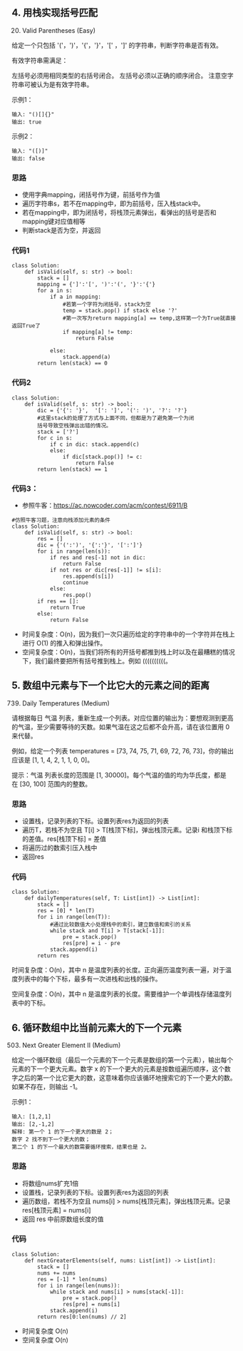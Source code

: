 ## 4. 用栈实现括号匹配
20. Valid Parentheses (Easy)

给定一个只包括 '('，')'，'{'，'}'，'[' ，']' 的字符串，判断字符串是否有效。

有效字符串需满足：

左括号必须用相同类型的右括号闭合。
左括号必须以正确的顺序闭合。
注意空字符串可被认为是有效字符串。

示例1：
```
输入: "()[]{}"
输出: true
```
示例2：
```
输入: "([)]"
输出: false
```
### 思路
- 使用字典mapping，闭括号作为键，前括号作为值
- 遍历字符串s，若不在mapping中，即为前括号，压入栈stack中。
- 若在mapping中，即为闭括号，将栈顶元素弹出，看弹出的括号是否和mapping键对应值相等
- 判断stack是否为空，并返回

### 代码1
```
class Solution:
    def isValid(self, s: str) -> bool:
        stack = []
        mapping = {']':'[', ')':'(', '}':'{'}
        for a in s:
            if a in mapping:
                #若第一个字符为闭括号，stack为空
                temp = stack.pop() if stack else '?'
                #第一次写为return mapping[a] == temp,这样第一个为True就直接返回True了
                if mapping[a] != temp:
                    return False

            else:
                stack.append(a)
        return len(stack) == 0
```
### 代码2
```
class Solution:
    def isValid(self, s: str) -> bool:
        dic = {'{': '}',  '[': ']', '(': ')', '?': '?'}
        #这里stack的处理了方式与上面不同，但都是为了避免第一个为闭
        括号导致空栈弹出出错的情况。
        stack = ['?']
        for c in s:
            if c in dic: stack.append(c)
            else:
                if dic[stack.pop()] != c:
                    return False 
        return len(stack) == 1
```
### 代码3：
- 参照牛客：https://ac.nowcoder.com/acm/contest/6911/B
```
#仿照牛客习题，注意向栈添加元素的条件
class Solution:
    def isValid(self, s: str) -> bool:
        res = []
        dic = {'(':')', '{':'}', '[':']'}
        for i in range(len(s)):
            if res and res[-1] not in dic:
                return False
            if not res or dic[res[-1]] != s[i]:
                res.append(s[i])
                continue
            else:
                res.pop()
        if res == []:
            return True
        else:
            return False
```
- 时间复杂度：O(n)，因为我们一次只遍历给定的字符串中的一个字符并在栈上进行 O(1) 的推入和弹出操作。
- 空间复杂度：O(n)，当我们将所有的开括号都推到栈上时以及在最糟糕的情况下，我们最终要把所有括号推到栈上。例如 ((((((((((。
  

## 5. 数组中元素与下一个比它大的元素之间的距离
739. Daily Temperatures (Medium)

请根据每日 气温 列表，重新生成一个列表。对应位置的输出为：要想观测到更高的气温，至少需要等待的天数。如果气温在这之后都不会升高，请在该位置用 0 来代替。

例如，给定一个列表 temperatures = [73, 74, 75, 71, 69, 72, 76, 73]，你的输出应该是 [1, 1, 4, 2, 1, 1, 0, 0]。

提示：气温 列表长度的范围是 [1, 30000]。每个气温的值的均为华氏度，都是在 [30, 100] 范围内的整数。

### 思路
- 设置栈，记录列表的下标。设置列表res为返回的列表
- 遍历T，若栈不为空且 T[i] > T[栈顶下标]，弹出栈顶元素。记录i 和栈顶下标的差值。res[栈顶下标] = 差值
- 将遍历过的数索引压入栈中
- 返回res

### 代码
```
class Solution:
    def dailyTemperatures(self, T: List[int]) -> List[int]:
        stack = []
        res = [0] * len(T)
        for i in range(len(T)):
            #通过比较数值大小处理栈中的索引，建立数值和索引的关系
            while stack and T[i] > T[stack[-1]]:
                pre = stack.pop()
                res[pre] = i - pre
            stack.append(i)
        return res
```

时间复杂度：O(n)，其中 n 是温度列表的长度。正向遍历温度列表一遍，对于温度列表中的每个下标，最多有一次进栈和出栈的操作。

空间复杂度：O(n)，其中 n 是温度列表的长度。需要维护一个单调栈存储温度列表中的下标。

## 6. 循环数组中比当前元素大的下一个元素
503. Next Greater Element II (Medium)

给定一个循环数组（最后一个元素的下一个元素是数组的第一个元素），输出每个元素的下一个更大元素。数字 x 的下一个更大的元素是按数组遍历顺序，这个数字之后的第一个比它更大的数，这意味着你应该循环地搜索它的下一个更大的数。如果不存在，则输出 -1。

示例1：
```
输入: [1,2,1]
输出: [2,-1,2]
解释: 第一个 1 的下一个更大的数是 2；
数字 2 找不到下一个更大的数； 
第二个 1 的下一个最大的数需要循环搜索，结果也是 2。
```
### 思路
- 将数组nums扩充1倍
- 设置栈，记录列表的下标。设置列表res为返回的列表
- 遍历数组，若栈不为空且 nums[i] > nums[栈顶元素]，弹出栈顶元素。记录res[栈顶元素] = nums[i]
- 返回 res 中前原数组长度的值

### 代码
```
class Solution:
    def nextGreaterElements(self, nums: List[int]) -> List[int]:
        stack = []
        nums += nums
        res = [-1] * len(nums)
        for i in range(len(nums)):
            while stack and nums[i] > nums[stack[-1]]:
                pre = stack.pop()
                res[pre] = nums[i]
            stack.append(i)
        return res[0:len(nums) // 2]
```
- 时间复杂度 O(n)
- 空间复杂度 O(n)